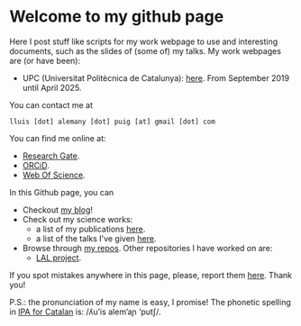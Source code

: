 # Welcome to my github page

Here I post stuff like scripts for my work webpage to use and interesting documents, such as the slides of (some of) my talks.
My work webpages are (or have been):
- UPC (Universitat Politècnica de Catalunya): [here](https://cqllab.upc.edu/people/lalemany/). From September 2019 until April 2025.

You can contact me at

	lluis [dot] alemany [dot] puig [at] gmail [dot] com

You can find me online at:

- [Research Gate](https://www.researchgate.net/profile/Lluis-Alemany-Puig?ev=hdr_xprf).
- [ORCiD](https://orcid.org/0000-0002-3874-991X).
- [Web Of Science](https://www.webofscience.com/wos/author/record/NDS-8828-2025).

In this Github page, you can

- Checkout [my blog](blog/index.html)!
- Check out my science works:
    - a list of my publications [here](science/publications.html).
    - a list of the talks I've given [here](science/talks.html).
- Browse through [my repos](https://github.com/lluisalemanypuig). Other repositories I have worked on are:
    - [LAL project](https://github.com/LAL-project).

If you spot mistakes anywhere in this page, please, report them [here](https://github.com/lluisalemanypuig/lluisalemanypuig.github.io/issues). Thank you!

P.S.: the pronunciation of my name is easy, I promise! The phonetic spelling in [IPA for Catalan](https://en.wikipedia.org/wiki/Help:IPA/Catalan) is: /ʎu’is alem’aɲ ‘putʃ/.
